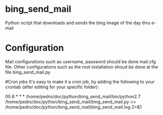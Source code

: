 # bing_send_mail
Python script that downloads and sends the bing image of the day thru e-mail

# Configuration
 Mail configurations such as username, password should be done mail.cfg file. Other configurations such as the root installation shoud be done at the file bing_send_mail.py

#Cron jobs
It's easy to make it a cron job, by adding the following to your crontab (after editing for your specific folder):

00 6 * * * /home/pedro/doc/python/bing_send_mail/bin/python2.7 /home/pedro/doc/python/bing_send_mail/bing_send_mail.py >> /home/pedro/doc/python/bing_send_mail/bing_send_mail.log 2>&1
